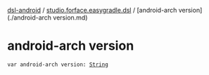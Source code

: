 [dsl-android](../index.md) / [studio.forface.easygradle.dsl](index.md) / [android-arch version](./android-arch version.md)

# android-arch version

`var android-arch version: `[`String`](https://kotlinlang.org/api/latest/jvm/stdlib/kotlin/-string/index.html)